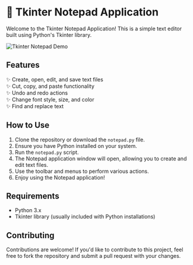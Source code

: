# 📝 Tkinter Notepad Application

Welcome to the Tkinter Notepad Application! This is a simple text editor built using Python's Tkinter library.

![Tkinter Notepad Demo](demo.gif)

## Features

✨ Create, open, edit, and save text files  
✨ Cut, copy, and paste functionality  
✨ Undo and redo actions  
✨ Change font style, size, and color  
✨ Find and replace text  


## How to Use

1. Clone the repository or download the `notepad.py` file.
2. Ensure you have Python installed on your system.
3. Run the `notepad.py` script.
4. The Notepad application window will open, allowing you to create and edit text files.
5. Use the toolbar and menus to perform various actions.
6. Enjoy using the Notepad application!

## Requirements

- Python 3.x
- Tkinter library (usually included with Python installations)

## Contributing

Contributions are welcome! If you'd like to contribute to this project, feel free to fork the repository and submit a pull request with your changes.

